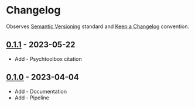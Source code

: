 # Changelog

Observes [Semantic Versioning](https://semver.org/spec/v2.0.0.html) standard and [Keep a Changelog](https://keepachangelog.com/en/1.0.0/) convention.

## [0.1.1] - 2023-05-22

+ Add - Psychtoolbox citation

## [0.1.0] - 2023-04-04

+ Add - Documentation
+ Add - Pipeline

[0.1.1]: https://github.com/datajoint/element-visual-stimulus/releases/tag/0.1.1
[0.1.0]: https://github.com/datajoint/element-visual-stimulus/releases/tag/0.1.0
